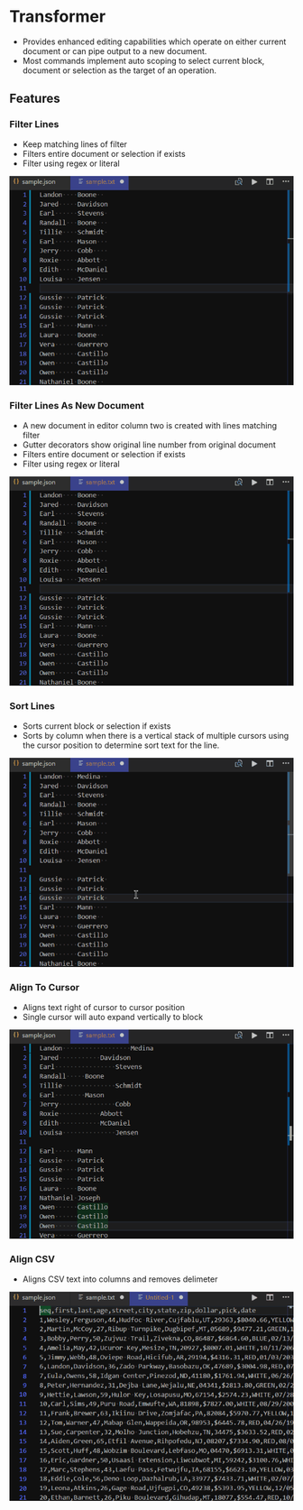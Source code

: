 # Transformer

- Provides enhanced editing capabilities which operate on either current document or can pipe output to a new document.
- Most commands implement auto scoping to select current block, document or selection as the target of an operation.

## Features

### Filter Lines
- Keep matching lines of filter
- Filters entire document or selection if exists
- Filter using regex or literal

![ScreenShot](/readme-images/filter.gif)

### Filter Lines As New Document
- A new document in editor column two is created with lines matching filter
- Gutter decorators show original line number from original document
- Filters entire document or selection if exists
- Filter using regex or literal

![ScreenShot](/readme-images/filter-new-document.gif)
### Sort Lines
- Sorts current block or selection if exists
- Sorts by column when there is a vertical stack of multiple cursors using the cursor position to determine sort text for the line.

![ScreenShot](/readme-images/sort-lines.gif)
### Align To Cursor
- Aligns text right of cursor to cursor position
- Single cursor will auto expand vertically to block

![ScreenShot](/readme-images/align-cursor.gif)
### Align CSV
- Aligns CSV text into columns and removes delimeter

![ScreenShot](/readme-images/align-csv.gif)